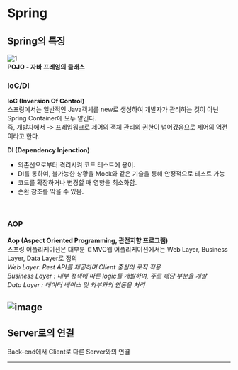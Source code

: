 # Spring

## Spring의 특징
![1](https://user-images.githubusercontent.com/72143238/170435992-70a0384d-c1a1-4560-8894-62ed7fb3815b.JPG)
<br>
**POJO - 자바 프레임의 클래스**

### IoC/DI
**IoC (Inversion Of Control)** <br>
스프링에서는 일반적인 Java객체를 new로 생성하여 개발자가 관리하는 것이 아닌 Spring Container에 모두 맡긴다.<br>
즉, 개발자에서 -> 프레임워크로 제어의 객체 관리의 권한이 넘어갔음으로 제어의 역전이라고 한다.<br>

**DI (Dependency Injenction)**
- 의존선으로부터 격리시켜 코드 테스트에 용이.
- DI를 통하여, 불가능한 상황을 Mock와 같은 기술을 통해 안정적으로 테스트 가능
- 코드를 확장하거나 변경할 때 영향을 최소화함.
- 순환 참조를 막을 수 있음.
<br>

### AOP <br>
**Aop (Aspect Oriented Programming, 관전지향 프로그램)**<br>
스프링 어플리케이션은 대부분 ㅌMVC웹 어플리케이션에서는 Web Layer, Business Layer, Data Layer로 정의 <br>
*Web Layer: Rest API를 제공하며 Client 중심의 로직 적용* <br>
*Business Layer : 내부 정책에 따른 logic를 개발하며, 주로 해당 부분을 개발* <br>
*Data Layer : 데이터 베이스 및 외부와의 연동을 처리* <br>

![image](https://user-images.githubusercontent.com/72143238/170861464-95df511b-60a0-47a2-a06f-efd2733ca469.png)
---------------------------------------------------------------------------------------------------------
## Server로의 연결<br>
Back-end에서 Client로 다른 Server와의 연결<br>

---------------------------------------------------------------------------------------------------------

